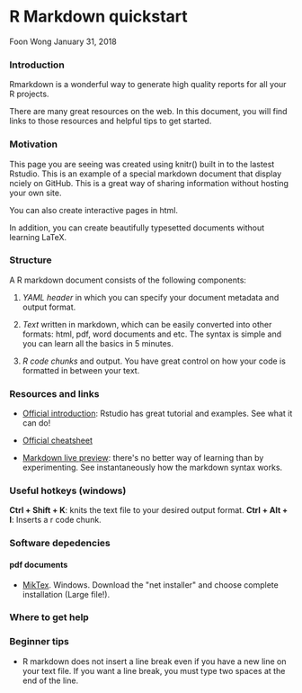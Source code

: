 R Markdown quickstart
================
Foon Wong
January 31, 2018

### Introduction

Rmarkdown is a wonderful way to generate high quality reports for all your R projects.

There are many great resources on the web. In this document, you will find links to those resources and helpful tips to get started.

### Motivation

This page you are seeing was created using knitr() built in to the lastest Rstudio. This is an example of a special markdown document that display nciely on GitHub. This is a great way of sharing information without hosting your own site.

You can also create interactive pages in html.

In addition, you can create beautifully typesetted documents without learning LaTeX.

### Structure

A R markdown document consists of the following components:
1. *YAML header* in which you can specify your document metadata and output format.

1.  *Text* written in markdown, which can be easily converted into other formats: html, pdf, word documents and etc. The syntax is simple and you can learn all the basics in 5 minutes.

2.  *R code chunks* and output. You have great control on how your code is formatted in between your text.

### Resources and links

-   [Official introduction](http://rmarkdown.rstudio.com/lesson-1.html): Rstudio has great tutorial and examples. See what it can do!

-   [Official cheatsheet](https://github.com/rstudio/cheatsheets/raw/master/rmarkdown-2.0.pdf)

-   [Markdown live preview](http://markdownlivepreview.com/): there's no better way of learning than by experimenting. See instantaneously how the markdown syntax works.

### Useful hotkeys (windows)

**Ctrl + Shift + K**: knits the text file to your desired output format. **Ctrl + Alt + I**: Inserts a r code chunk.

### Software depedencies

#### pdf documents

-   [MikTex](https://miktex.org/download). Windows. Download the "net installer" and choose complete installation (Large file!).

### Where to get help

### Beginner tips

-   R markdown does not insert a line break even if you have a new line on your text file. If you want a line break, you must type two spaces at the end of the line.
